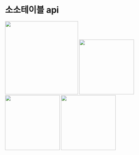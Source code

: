 # 소소테이블 api

<img src="https://img.shields.io/badge/Amazon%20AWS-232F3E?style=for-the-badge&logo=Amazon%20AWS&logoColor=white" style="width:240px;"> 

<img src="https://img.shields.io/badge/Amazon%20API%20Gateway-FF4F8B?style=for-the-badge&logo=Amazon%20API%20Gateway&logoColor=white" style="width:180px;"> 

<img src="https://img.shields.io/badge/AWS%20Lambda-FF9900?style=for-the-badge&logo=AWS%20Lambda&logoColor=white" style="width:180px;"> 

<img src="https://img.shields.io/badge/Amazon%20RDS-527FFF?style=for-the-badge&logo=Amazon%20RDS&logoColor=white" style="width:180px;"> 
